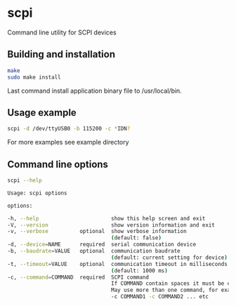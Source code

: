 # scpi

Command line utility for SCPI devices

## Building and installation
```bash
make
sudo make install 
```
Last command install application binary file to /usr/local/bin. 

## Usage example

```bash
scpi -d /dev/ttyUSB0 -b 115200 -c *IDN?
```
For more examples see example directory

## Command line options

```bash
scpi --help

Usage: scpi options

options:

-h, --help                       show this help screen and exit
-V, --version                    show version information and exit
-v, --verbose          optional  show verbose information
                                 (default: false)
-d, --device=NAME      required  serial communication device
-b, --baudrate=VALUE   optional  communication baudrate
                                 (default: current setting for device)
-t, --timeout=VALUE    optional  communication timeout in milliseconds
                                 (default: 1000 ms)
-c, --command=COMMAND  required  SCPI command
                                 If COMMAND contain spaces it must be quoted
                                 May use more than one command, for examle:
                                 -c COMMAND1 -c COMMAND2 ... etc

```
